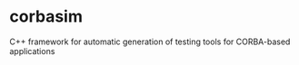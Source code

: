 corbasim
========

C++ framework for automatic generation of testing tools for CORBA-based applications
